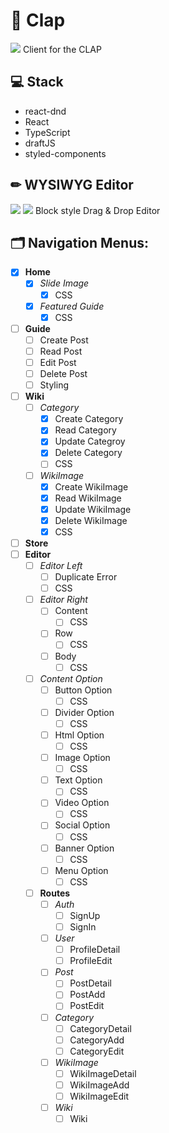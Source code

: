 # 👏 Clap
<img src="https://res.cloudinary.com/da5maaaij/image/upload/v1554654470/responsive.gif"/>
Client for the CLAP

## 💻 Stack
* react-dnd
* React
* TypeScript
* draftJS
* styled-components

## ✏ WYSIWYG Editor
<img src="https://res.cloudinary.com/da5maaaij/image/upload/v1554654036/day6.gif"/>
<img src="https://res.cloudinary.com/da5maaaij/image/upload/v1554654037/video.gif"/>
Block style Drag & Drop Editor


## 🗂 Navigation Menus:
- [x] **Home**
  - [x] _Slide Image_
    - [x] CSS
  - [x] _Featured Guide_
    - [x] CSS
- [ ] **Guide**
  - [ ] Create Post
  - [ ] Read Post
  - [ ] Edit Post
  - [ ] Delete Post
  - [ ] Styling
- [ ] **Wiki**
  - [ ] _Category_
    - [x] Create Category
    - [x] Read Category
    - [x] Update Categroy
    - [x] Delete Category
    - [ ] CSS
  - [ ] _WikiImage_
    - [x] Create WikiImage
    - [x] Read WikiImage
    - [x] Update WikiImage
    - [x] Delete WikiImage
    - [x] CSS
- [ ] **Store**
- [ ] **Editor**
  - [ ] _Editor Left_
    - [ ] Duplicate Error
    - [ ] CSS
  - [ ] _Editor Right_
    - [ ] Content
      - [ ] CSS
    - [ ] Row
      - [ ] CSS
    - [ ] Body
      - [ ] CSS
  - [ ] _Content Option_
    - [ ] Button Option
      - [ ] CSS
    - [ ] Divider Option
      - [ ] CSS
    - [ ] Html Option
      - [ ] CSS
    - [ ] Image Option
      - [ ] CSS
    - [ ] Text Option
      - [ ] CSS
    - [ ] Video Option
      - [ ] CSS
    - [ ] Social Option
      - [ ] CSS
    - [ ] Banner Option
      - [ ] CSS
    - [ ] Menu Option
      - [ ] CSS
  - [ ] **Routes**
    - [ ] _Auth_
      - [ ] SignUp
      - [ ] SignIn
    - [ ] _User_
      - [ ] ProfileDetail
      - [ ] ProfileEdit
    - [ ] _Post_
      - [ ] PostDetail
      - [ ] PostAdd
      - [ ] PostEdit
    - [ ] _Category_
      - [ ] CategoryDetail
      - [ ] CategoryAdd
      - [ ] CategoryEdit
    - [ ] _WikiImage_
      - [ ] WikiImageDetail
      - [ ] WikiImageAdd
      - [ ] WikiImageEdit
    - [ ] _Wiki_
      - [ ] Wiki
